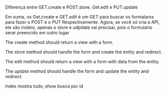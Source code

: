 DIferença entre GET.create e POST.store, Get.edit e PUT.update

Em suma, os Get.create e GET.edit é um GET para buscar os formalaros para fazer o POST e o PUT Respectivamente. Agora, se você só cria a API, ele sâo inúteis, apenas o store e udpdate vai precisar, pois o formulario serar preencido em outro lugar

The create method should return a view with a form.

The store method should handle the form and create the entity and redirect.

The edit method should return a view with a form with data from the entity.

The update method should handle the form and update the entity and redirect.

index mostra tudo; show busca por id
